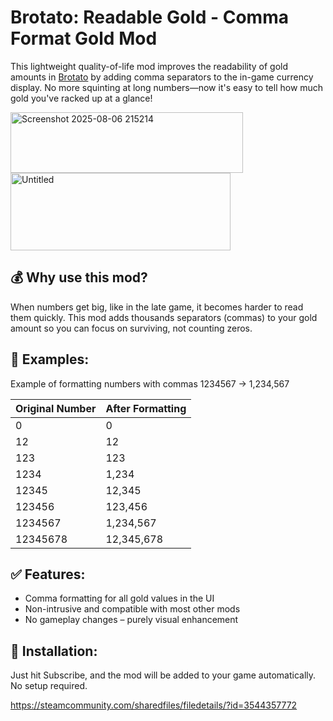 # Brotato: Readable Gold - Comma Format Gold Mod
This lightweight quality-of-life mod improves the readability of gold amounts in [Brotato](https://store.steampowered.com/app/1942280/Brotato/) by adding comma separators to the in-game currency display. No more squinting at long numbers—now it's easy to tell how much gold you've racked up at a glance!

<img width="372" height="97" alt="Screenshot 2025-08-06 215214" src="https://github.com/user-attachments/assets/adb80108-7a8e-4cea-b7b0-79807d07cc7e" />
<img width="352" height="124" alt="Untitled" src="https://github.com/user-attachments/assets/9d33ed6e-94bb-4a91-bd69-e17ffc04c87a" />

## 💰 Why use this mod?
When numbers get big, like in the late game, it becomes harder to read them quickly. This mod adds thousands separators (commas) to your gold amount so you can focus on surviving, not counting zeros.

## 🔢 Examples:
Example of formatting numbers with commas 1234567 → 1,234,567

| Original Number | After Formatting  |
|-----------------|-------------------|
| 0               | 0                 |
| 12              | 12                |
| 123             | 123               |
| 1234            | 1,234             |
| 12345           | 12,345            |
| 123456          | 123,456           |
| 1234567         | 1,234,567         |
| 12345678        | 12,345,678        |

## ✅ Features:
- Comma formatting for all gold values in the UI
- Non-intrusive and compatible with most other mods
- No gameplay changes – purely visual enhancement

## 🔧 Installation:
Just hit Subscribe, and the mod will be added to your game automatically. No setup required.

https://steamcommunity.com/sharedfiles/filedetails/?id=3544357772
